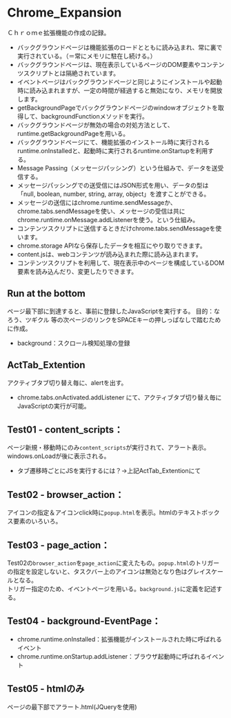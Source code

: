 # Chrome_Expansion
Ｃｈｒｏｍｅ拡張機能の作成の記録。  
- バックグラウンドページは機能拡張のロードとともに読み込まれ、常に裏で実行されている。（＝常にメモリに駐在し続ける。）  
- バックグラウンドページは、現在表示しているページのDOM要素やコンテンツスクリプトとは隔絶されています。  
- イベントページはバックグラウンドページと同じようにインストールや起動時に読み込まれますが、一定の時間が経過すると無効になり、メモリを開放します。  
- getBackgroundPageでバックグラウンドページのwindowオブジェクトを取得して、backgroundFunctionメソッドを実行。  
- バックグラウンドページが無効の場合の対処方法として、runtime.getBackgroundPageを用いる。  
- バックグラウンドページにて、機能拡張のインストール時に実行されるruntime.onInstalledと、起動時に実行されるruntime.onStartupを利用する。  
- Message Passing（メッセージパッシング）という仕組みで、データを送受信する。  
- メッセージパッシングでの送受信にはJSON形式を用い、データの型は「null, boolean, number, string, array, object」を渡すことができる。  
- メッセージの送信にはchrome.runtime.sendMessageか、chrome.tabs.sendMessageを使い、メッセージの受信は共にchrome.runtime.onMessage.addListenerを使う。という仕組み。  
- コンテンツスクリプトに送信するときだけchrome.tabs.sendMessageを使います。  
- chrome.storage APIなら保存したデータを相互にやり取りできます。  
- content.jsは、webコンテンツが読み込まれた際に読み込まれます。
- コンテンツスクリプトを利用して、現在表示中のページを構成しているDOM要素を読み込んだり、変更したりできます。  
## Run at the bottom
ページ最下部に到達すると、事前に登録したJavaScriptを実行する。
目的：なろう、ツギクル 等の次ページのリンクをSPACEキーの押しっぱなしで踏むために作成。  
- background：スクロール検知処理の登録  

## ActTab_Extention
アクティブタブ切り替え毎に、alertを出す。
- chrome.tabs.onActivated.addListener にて、アクティブタブ切り替え毎にJavaScriptの実行が可能。

## Test01 - content_scripts：
ページ新規・移動時にのみ`content_scripts`が実行されて、アラート表示。windows.onLoadが後に表示される。
- タブ遷移時ごとにJSを実行するには？→上記ActTab_Extentionにて

## Test02 - browser_action：
アイコンの指定＆アイコンclick時に`popup.html`を表示。htmlのテキストボックス要素のいろいろ。

## Test03 - page_action：
Test02の`browser_action`を`page_action`に変えたもの。`popup.html`のトリガーの指定を設定しないと、タスクバー上のアイコンは無効となり色はグレイスケールとなる。  
トリガー指定のため、イベントページを用いる。`background.js`に定義を記述する。

## Test04 - background-EventPage：
- chrome.runtime.onInstalled：拡張機能がインストールされた時に呼ばれるイベント
- chrome.runtime.onStartup.addListener：ブラウザ起動時に呼ばれるイベント

## Test05 - htmlのみ
ページの最下部でアラート.html(JQueryを使用)
